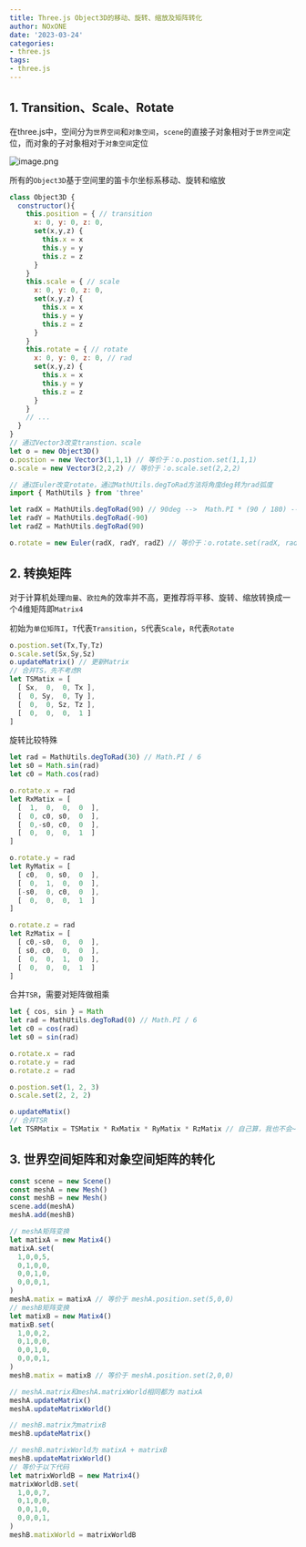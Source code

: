 ```yaml
--- 
title: Three.js Object3D的移动、旋转、缩放及矩阵转化
author: NOxONE
date: '2023-03-24'
categories:
- three.js
tags:
- three.js
---
```


## 1. Transition、Scale、Rotate
在three.js中，空间分为`世界空间`和`对象空间`，`scene`的直接子对象相对于`世界空间`定位，而对象的子对象相对于`对象空间`定位

![image.png](https://p6-juejin.byteimg.com/tos-cn-i-k3u1fbpfcp/80ec7ac0ccd04445a966f5caeb7c627f~tplv-k3u1fbpfcp-watermark.image?)

所有的`Object3D`基于空间里的笛卡尔坐标系移动、旋转和缩放
```js
class Object3D {
  constructor(){
    this.position = { // transition
      x: 0, y: 0, z: 0,
      set(x,y,z) {
        this.x = x
        this.y = y
        this.z = z
      }
    }
    this.scale = { // scale
      x: 0, y: 0, z: 0,
      set(x,y,z) {
        this.x = x
        this.y = y
        this.z = z
      }
    }
    this.rotate = { // rotate
      x: 0, y: 0, z: 0, // rad
      set(x,y,z) {
        this.x = x
        this.y = y
        this.z = z
      }
    }
    // ...
  }
}
// 通过Vector3改变transtion、scale
let o = new Object3D()
o.postion = new Vector3(1,1,1) // 等价于：o.postion.set(1,1,1)
o.scale = new Vector3(2,2,2) // 等价于：o.scale.set(2,2,2)

// 通过Euler改变rotate，通过MathUtils.degToRad方法将角度deg转为rad弧度
import { MathUtils } from 'three'

let radX = MathUtils.degToRad(90) // 90deg -->  Math.PI * (90 / 180) --> Math.PI / 2
let radY = MathUtils.degToRad(-90)
let radZ = MathUtils.degToRad(90)

o.rotate = new Euler(radX, radY, radZ) // 等价于：o.rotate.set(radX, radY, radZ)
```
## 2. 转换矩阵

对于计算机处理`向量`、`欧拉角`的效率并不高，更推荐将平移、旋转、缩放转换成一个4维矩阵即`Matrix4`

初始为`单位矩阵I`，`T`代表`Transition`，`S`代表`Scale`，`R`代表`Rotate`
```js
o.postion.set(Tx,Ty,Tz)
o.scale.set(Sx,Sy,Sz)
o.updateMatrix() // 更新Matrix
// 合并TS，先不考虑R
let TSMatix = [
  [ Sx,  0,  0, Tx ],
  [  0, Sy,  0, Ty ],
  [  0,  0, Sz, Tz ],
  [  0,  0,  0,  1 ]
]
```
旋转比较特殊
```js
let rad = MathUtils.degToRad(30) // Math.PI / 6
let s0 = Math.sin(rad)
let c0 = Math.cos(rad)
```
```js
o.rotate.x = rad
let RxMatix = [
  [  1,  0,  0,  0  ],
  [  0, c0, s0,  0  ],
  [  0,-s0, c0,  0  ],
  [  0,  0,  0,  1  ]
]
```
```js
o.rotate.y = rad
let RyMatix = [
  [ c0,  0, s0,  0  ],
  [  0,  1,  0,  0  ],
  [-s0,  0, c0,  0  ],
  [  0,  0,  0,  1  ]
]
```
```js
o.rotate.z = rad
let RzMatix = [
  [ c0,-s0,  0,  0  ],
  [ s0, c0,  0,  0  ],
  [  0,  0,  1,  0  ],
  [  0,  0,  0,  1  ]
]
```
合并`TSR`，需要对矩阵做相乘
```js
let { cos, sin } = Math
let rad = MathUtils.degToRad(0) // Math.PI / 6
let c0 = cos(rad)
let s0 = sin(rad)

o.rotate.x = rad
o.rotate.y = rad
o.rotate.z = rad

o.postion.set(1, 2, 3)
o.scale.set(2, 2, 2)

o.updateMatix()
// 合并TSR
let TSRMatix = TSMatix * RxMatix * RyMatix * RzMatix // 自己算，我也不会~
```
## 3. 世界空间矩阵和对象空间矩阵的转化
```js
const scene = new Scene()
const meshA = new Mesh()
const meshB = new Mesh()
scene.add(meshA)
meshA.add(meshB)

// meshA矩阵变换
let matixA = new Matix4()
matixA.set(
  1,0,0,5,
  0,1,0,0,
  0,0,1,0,
  0,0,0,1,
)
meshA.matix = matixA // 等价于 meshA.position.set(5,0,0)
// meshB矩阵变换
let matixB = new Matix4()
matixB.set(
  1,0,0,2,
  0,1,0,0,
  0,0,1,0,
  0,0,0,1,
)
meshB.matix = matixB // 等价于 meshA.position.set(2,0,0)

// meshA.matrix和meshA.matrixWorld相同都为 matixA
meshA.updateMatrix()
meshA.updateMatrixWorld()

// meshB.matrix为matrixB
meshB.updateMatrix()

// meshB.matrixWorld为 matixA + matrixB
meshB.updateMatrixWorld()
// 等价于以下代码
let matrixWorldB = new Matrix4()
matrixWorldB.set(
  1,0,0,7,
  0,1,0,0,
  0,0,1,0,
  0,0,0,1,
)
meshB.matixWorld = matrixWorldB
```